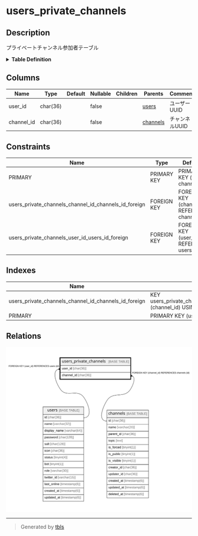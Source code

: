 # users_private_channels

## Description

プライベートチャンネル参加者テーブル

<details>
<summary><strong>Table Definition</strong></summary>

```sql
CREATE TABLE `users_private_channels` (
  `user_id` char(36) NOT NULL,
  `channel_id` char(36) NOT NULL,
  PRIMARY KEY (`user_id`,`channel_id`),
  KEY `users_private_channels_channel_id_channels_id_foreign` (`channel_id`),
  CONSTRAINT `users_private_channels_channel_id_channels_id_foreign` FOREIGN KEY (`channel_id`) REFERENCES `channels` (`id`) ON DELETE CASCADE ON UPDATE CASCADE,
  CONSTRAINT `users_private_channels_user_id_users_id_foreign` FOREIGN KEY (`user_id`) REFERENCES `users` (`id`) ON DELETE CASCADE ON UPDATE CASCADE
) ENGINE=InnoDB DEFAULT CHARSET=utf8mb4
```

</details>

## Columns

| Name | Type | Default | Nullable | Children | Parents | Comment |
| ---- | ---- | ------- | -------- | -------- | ------- | ------- |
| user_id | char(36) |  | false |  | [users](users.md) | ユーザーUUID |
| channel_id | char(36) |  | false |  | [channels](channels.md) | チャンネルUUID |

## Constraints

| Name | Type | Definition |
| ---- | ---- | ---------- |
| PRIMARY | PRIMARY KEY | PRIMARY KEY (user_id, channel_id) |
| users_private_channels_channel_id_channels_id_foreign | FOREIGN KEY | FOREIGN KEY (channel_id) REFERENCES channels (id) |
| users_private_channels_user_id_users_id_foreign | FOREIGN KEY | FOREIGN KEY (user_id) REFERENCES users (id) |

## Indexes

| Name | Definition |
| ---- | ---------- |
| users_private_channels_channel_id_channels_id_foreign | KEY users_private_channels_channel_id_channels_id_foreign (channel_id) USING BTREE |
| PRIMARY | PRIMARY KEY (user_id, channel_id) USING BTREE |

## Relations

![er](users_private_channels.svg)

---

> Generated by [tbls](https://github.com/k1LoW/tbls)
